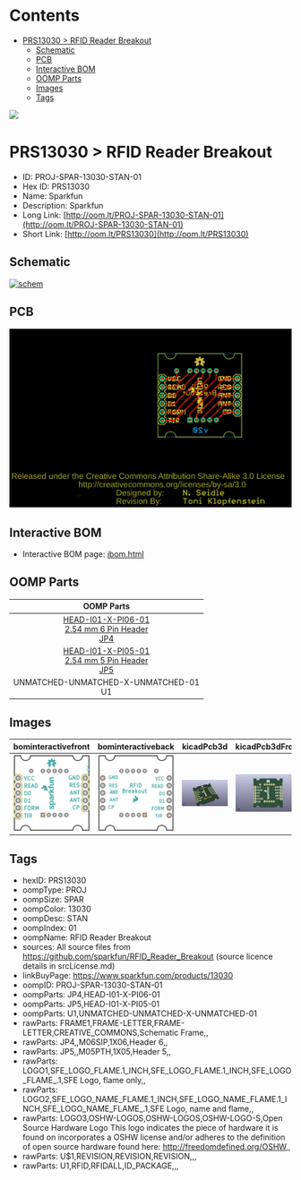 



Contents
========

* [PRS13030 > RFID Reader Breakout](#prs13030--rfid-reader-breakout)
	* [Schematic](#schematic)
	* [PCB](#pcb)
	* [Interactive BOM](#interactive-bom)
	* [OOMP Parts](#oomp-parts)
	* [Images](#images)
	* [Tags](#tags)
  
![][im]
# PRS13030 > RFID Reader Breakout

- ID: PROJ-SPAR-13030-STAN-01
- Hex ID: PRS13030
- Name: Sparkfun
- Description: Sparkfun
- Long Link: [http://oom.lt/PROJ-SPAR-13030-STAN-01](http://oom.lt/PROJ-SPAR-13030-STAN-01)
- Short Link: [http://oom.lt/PRS13030](http://oom.lt/PRS13030)

## Schematic
  
[![schem](eagleSchemImage.png)](eagleSchemImage.png)
## PCB
  
[![pcb](eagleImage.png)](eagleImage.png)
## Interactive BOM

- Interactive BOM page: [ibom.html](https://htmlpreview.github.io/?https://github.com/oomlout/oomlout_OOMP_projects/blob/main/PROJ-SPAR-13030-STAN-01/kicad/bom/ibom.html)

## OOMP Parts
  

|OOMP Parts|
| :---: |
|[HEAD-I01-X-PI06-01<br> 2.54 mm 6 Pin Header<br> JP4](https://github.com/oomlout/oomlout_OOMP_parts/tree/main/HEAD-I01-X-PI06-01/)|
|[HEAD-I01-X-PI05-01<br> 2.54 mm 5 Pin Header<br> JP5](https://github.com/oomlout/oomlout_OOMP_parts/tree/main/HEAD-I01-X-PI05-01/)|
|UNMATCHED-UNMATCHED-X-UNMATCHED-01<BR>U1|

## Images
  
  

|bominteractivefront|bominteractiveback|kicadPcb3d|kicadPcb3dFront|kicadPcb3dBack|eagleImage|eagleSchemImage|
| :---: | :---: | :---: | :---: | :---: | :---: | :---: |
|[![bominteractivefront](bomFront_140.png)](bomFront.png)|[![bominteractiveback](bomBack_140.png)](bomBack.png)|[![kicadPcb3d](kicadPcb3d_140.png)](kicadPcb3d.png)|[![kicadPcb3dFront](kicadPcb3dFront_140.png)](kicadPcb3dFront.png)|[![kicadPcb3dBack](kicadPcb3dBack_140.png)](kicadPcb3dBack.png)|[![eagleImage](eagleImage_140.png)](eagleImage.png)|[![eagleSchemImage](eagleSchemImage_140.png)](eagleSchemImage.png)|

## Tags

- hexID: PRS13030
- oompType: PROJ
- oompSize: SPAR
- oompColor: 13030
- oompDesc: STAN
- oompIndex: 01
- oompName: RFID Reader Breakout
- sources: All source files from https://github.com/sparkfun/RFID_Reader_Breakout (source licence details in srcLicense.md)
- linkBuyPage: https://www.sparkfun.com/products/13030
- oompID: PROJ-SPAR-13030-STAN-01
- oompParts: JP4,HEAD-I01-X-PI06-01
- oompParts: JP5,HEAD-I01-X-PI05-01
- oompParts: U1,UNMATCHED-UNMATCHED-X-UNMATCHED-01
- rawParts: FRAME1,FRAME-LETTER,FRAME-LETTER,CREATIVE_COMMONS,Schematic Frame,,
- rawParts: JP4,,M06SIP,1X06,Header 6,,
- rawParts: JP5,,M05PTH,1X05,Header 5,,
- rawParts: LOGO1,SFE_LOGO_FLAME.1_INCH,SFE_LOGO_FLAME.1_INCH,SFE_LOGO_FLAME_.1,SFE Logo, flame only,,
- rawParts: LOGO2,SFE_LOGO_NAME_FLAME.1_INCH,SFE_LOGO_NAME_FLAME.1_INCH,SFE_LOGO_NAME_FLAME_.1,SFE Logo, name and flame,,
- rawParts: LOGO3,OSHW-LOGOS,OSHW-LOGOS,OSHW-LOGO-S,Open Source Hardware Logo This logo indicates the piece of hardware it is found on incorporates a OSHW license and/or adheres to the definition of open source hardware found here: http://freedomdefined.org/OSHW,,
- rawParts: U$1,REVISION,REVISION,REVISION,,,
- rawParts: U1,RFID,RFIDALL,ID_PACKAGE,,,



[im]: kicadPcb3d_450.png
